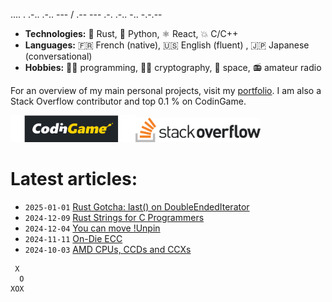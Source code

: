 .... . .-.. .-.. --- / .-- --- .-. .-.. -.. -.-.--

- **Technologies:** 🦀 Rust, 🐍 Python, ⚛ React, 💥 C/C++
- **Languages:** 🇫🇷 French (native), 🇺🇸 English (fluent) , 🇯🇵 Japanese (conversational)
- **Hobbies:** 👨‍💻 programming, 🕵🏻 cryptography, 🚀 space, 📻 amateur radio

For an overview of my main personal projects, visit my [portfolio](https://qsantos.fr/portfolio/).
I am also a Stack Overflow contributor and top 0.1 % on CodinGame.

<a href="https://www.codingame.com/profile/9f252c61454ad1a933ee71419c83cfff3871021"><!--
    --><img src="CodinGame_Logo.svg" alt="CodinGame logo" width="200" /><!--
--></a><!--
--><a href="https://stackoverflow.com/users/4457767/qsantos"><!--
    --><img src="Stack_Overflow_logo.svg" alt="Stack Overflow logo" width="200" /><!--
--></a>

# Latest articles:

- `2025-01-01` [Rust Gotcha: last() on  DoubleEndedIterator](https://qsantos.fr/2025/01/01/rust-gotcha-last-on-doubleendediterator/)
- `2024-12-09` [Rust Strings for C Programmers](https://qsantos.fr/2024/12/09/rust-strings-for-c-programmers/)
- `2024-12-04` [You can move !Unpin](https://qsantos.fr/2024/12/04/you-can-move-unpin/)
- `2024-11-11` [On-Die ECC](https://qsantos.fr/2024/11/11/on-die-ecc/)
- `2024-10-03` [AMD CPUs, CCDs and CCXs](https://qsantos.fr/2024/10/03/amd-cpus-ccds-and-ccxs/)

```
 X
  O
XOX
```
